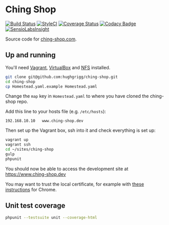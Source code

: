 Ching Shop
==========

[![Build Status](https://travis-ci.org/hughgrigg/ching-shop.svg)](https://travis-ci.org/hughgrigg/ching-shop)
[![StyleCI](https://styleci.io/repos/44910529/shield)](https://styleci.io/repos/44910529)
[![Coverage Status](https://coveralls.io/repos/github/hughgrigg/ching-shop/badge.svg?branch=master)](https://coveralls.io/github/hughgrigg/ching-shop?branch=master)
[![Codacy Badge](https://api.codacy.com/project/badge/grade/e8ff26290e6b48a8995cb6600988cf4b)](https://www.codacy.com/app/hugh_2/ching-shop)
[![SensioLabsInsight](https://insight.sensiolabs.com/projects/39464be8-2963-48b8-ad29-a1dc584b68f8/mini.png)](https://insight.sensiolabs.com/projects/39464be8-2963-48b8-ad29-a1dc584b68f8)

Source code for [ching-shop.com](https://www.ching-shop.com).

## Up and running

You'll need [Vagrant](https://www.vagrantup.com/),
[VirtualBox](https://www.virtualbox.org/) and
[NFS](https://help.ubuntu.com/community/SettingUpNFSHowTo) installed.

```bash
git clone git@github.com:hughgrigg/ching-shop.git
cd ching-shop
cp Homestead.yaml.example Homestead.yaml
```

Change the `map` key in `Homestead.yaml` to where you have cloned the ching-shop repo.

Add this line to your hosts file (e.g. `/etc/hosts`):

```
192.168.10.10   www.ching-shop.dev
```

Then set up the Vagrant box, ssh into it and check everything is set up:

```bash
vagrant up
vagrant ssh
cd ~/sites/ching-shop
gulp
phpunit
```

You should now be able to access the development site at
https://www.ching-shop.dev

You may want to trust the local certificate, for example with
[these instructions](https://stackoverflow.com/questions/7580508/getting-chrome-to-accept-self-signed-localhost-certificate/18602774#18602774)
for Chrome.

## Unit test coverage

```bash
phpunit --testsuite unit --coverage-html
```
